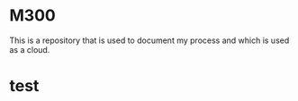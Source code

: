 # M300
This is a repository that is used to document my process and which is used as a cloud.
# test